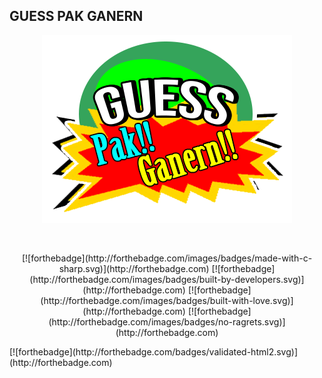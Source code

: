 ## GUESS PAK GANERN
<div class="center">
<p align="center"><img src="WindowsFormsApplication7\Resources\pak.png"></p>
</br>
<p align="center">
[![forthebadge](http://forthebadge.com/images/badges/made-with-c-sharp.svg)](http://forthebadge.com)
[![forthebadge](http://forthebadge.com/images/badges/built-by-developers.svg)](http://forthebadge.com)
[![forthebadge](http://forthebadge.com/images/badges/built-with-love.svg)](http://forthebadge.com)
[![forthebadge](http://forthebadge.com/images/badges/no-ragrets.svg)](http://forthebadge.com)
</p>
                                [![forthebadge](http://forthebadge.com/badges/validated-html2.svg)](http://forthebadge.com)
</>
